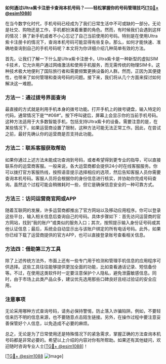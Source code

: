 **如何通过Ultra紫卡注册卡查询本机号码？——轻松掌握你的号码管理技巧[[TG💪+ @esim1088](https://t.me/s/esim1088)]**

在当今数字化时代，手机号码已经成为了我们日常生活中不可或缺的一部分。无论是社交、购物还是工作，手机都扮演着重要的角色。然而，有时候我们会遇到这样的情况：换了新手机或者不小心忘记了自己当前使用的号码。特别是在使用Ultra紫卡注册卡的情况下，查询本机号码可能显得有些复杂。那么，如何才能快速、准确地查询到自己的手机号码呢？本文将为你详细介绍几种简单有效的方法。

首先，让我们了解一下什么是Ultra紫卡注册卡。Ultra紫卡是一种新型的虚拟SIM卡技术，它允许用户通过网络激活和使用手机服务，而无需传统的物理SIM卡。这种技术极大地便利了国际旅行者和需要频繁更换设备的人群。然而，正因为其便捷性，也带来了如何管理和查询号码的问题。接下来，我们将从几个方面来探讨如何解决这一难题。

### 方法一：通过拨号界面查询

最直接的方式就是利用手机本身的拨号功能。打开手机上的拨号键盘，输入特定的代码，通常情况下是“*#06#”。按下呼叫键后，屏幕上会显示你的当前手机号码。这种方法适用于大多数智能手机，包括支持Ultra紫卡的设备。需要注意的是，在某些情况下，如果运营商设置了限制，这种方法可能无法正常工作。因此，在尝试之前，最好先确认你的运营商是否支持此功能。

### 方法二：联系客服获取帮助

如果你通过上述方法未能成功查询到号码，或者希望得到更专业的指导，可以直接联系你的运营商客服。一般来说，各大运营商都会提供24小时在线客服服务。你可以拨打官方客服热线，按照语音提示选择相应的选项，然后告知客服人员你需要查询本机号码。客服人员将会根据你的身份信息进行核实，并协助你完成号码查询。虽然这个过程可能会稍微耗时一些，但它是确保信息安全的一种可靠方式。

### 方法三：访问运营商官网或APP

随着互联网的发展，许多运营商都推出了官方网站以及移动应用程序。你可以登录这些平台，输入相关信息后查询自己的号码。具体步骤如下：首先访问运营商的官方网站，找到“我的账户”或类似的服务入口；其次，按照提示输入身份证号码或其他认证信息；最后，系统会自动显示出与该账户绑定的所有电话号码。此外，如果你已经下载了运营商提供的官方APP，也可以直接登录账号查看相关信息。

### 方法四：借助第三方工具

除了上述传统方法外，市面上还有一些专门用于检测和管理手机信息的应用程序可供选择。这些工具往往能够提供更加全面的功能，比如查看通话记录、短信备份等。不过，在使用这类软件时一定要注意保护个人隐私，避免泄露敏感信息。同时，由于市场上此类产品众多，建议优先选用那些口碑良好且经过验证的安全应用。

### 注意事项

无论采用哪种方式查询号码，请务必保持警惕，防止落入诈骗陷阱。例如，不要轻信来历不明的信息来源，也不要随意点击陌生链接。另外，在操作过程中要注意妥善保管好个人信息，以免造成不必要的麻烦。

总之，无论是为了日常使用还是特殊情况下的紧急需求，掌握正确的方法查询本机号码都是非常必要的。希望以上介绍的内容对你有所帮助。如果还有其他疑问，欢迎随时咨询专业人士[[TG💪+ @esim1088](https://t.me/s/esim1088)]！

[[TG💪+ @esim1088](https://t.me/s/esim1088) ![Image](https://i.postimg.cc/4NQfJmqS/Snipaste-2025-05-13-00-14-12.png)]